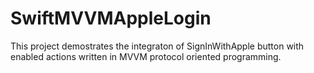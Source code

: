 # SwiftMVVMAppleLogin

This project demostrates the integraton of SignInWithApple button with enabled actions written in MVVM protocol oriented programming.
